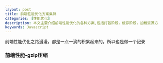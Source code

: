 ```yaml
---
layout: post
title: 前端性能优化方案集锦
categories: [性能优化]
description: 本文主要介绍前端性能优化的各种方案,包括打包阶段，缓存阶段，加载资源方式等各种
keywords: Javascript
---
```


前端性能优化之路漫漫，都是一点一滴的积累起来的，所以也是做一个记录

### 前端性能-gzip压缩
